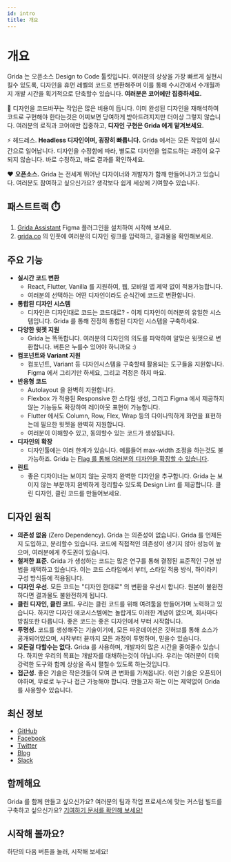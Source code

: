 ```yaml
---
id: intro
title: 개요
---
```


# 개요

Grida 는 오픈소스 Design to Code 툴킷입니다. 여러분의 상상을 가장 빠르게 실현시킬수 있도록, 디자인을 휴먼 레벨의 코드로 변환해주며 이를 통해 수시간에서 수개월까지 개발 시간을 획기적으로 단축할수 있습니다. **여러분은 코어에만 집중하세요.**

💸 디자인을 코드바꾸는 작업은 많은 비용이 듭니다. 이미 완성된 디자인을 재해석하여 코드로 구현해야 한다는것은 어찌보면 당여하게 받아드려지지만 더이상 그렇지 않습니다. 여러분의 로직과 코어에만 집중하고, **디자인 구현은 Grida 에게 맡겨보세요.**

⚡️ 헤드레스. **Headless 디자인이며, 굉장히 빠릅니다.** Grida 에서는 모든 작업이 실시간으로 일어납니다. 디자인을 수정함에 따라, 별도로 디자인을 업로드하는 과정이 요구 되지 않습니다. 바로 수정하고, 바로 결과를 확인하세요.

❤️ **오픈소스.** Grida 는 전세계 뛰어난 디자이너와 개발자가 함깨 만들어나가고 있습니다. 여러분도 참여하고 싶으신가요? 생각보다 쉽게 세상에 기여할수 있습니다.

## 패스트트랙 ⏱️

1. [Grida Assistant](https://grida.co/assistant) Figma 플러그인을 설치하여 시작해 보세요.
2. [grida.co](https://grida.co) 의 인풋에 여러분의 디자인 링크를 입력하고, 결과물을 확인해보세요.

## 주요 기능

- **실시간 코드 변환**
  - React, Flutter, Vanilla 를 지원하여, 웹, 모바일 앱 제약 없이 적용가능합니다.
  - 여러분의 선택하는 어떤 디자인이라도 순식간에 코드로 변환합니다.
- **통합된 디자인 시스템**
  - 디자인은 디자인대로 코드는 코드대로? - 이제 디자인이 여러분의 유일한 시스템입니다. Grida 를 통해 진정히 통합된 디자인 시스템을 구축하세요.
- **다양한 윗젯 지원**
  - Grida 는 똑똑합니다. 여러분의 디자인의 의도를 파악하여 알맞은 윗젯으로 변환합니다. 버튼은 누를수 있어야 하니까요 :)
- **컴포넌트와 Variant 지원**
  - 컴포넌트, Variant 등 디자인시스템을 구축할때 활용되는 도구들을 지원합니다. Figma 에서 그리기만 하세요, 그리고 걱정은 하지 마요.
- **반응형 코드**
  - Autolayout 을 완벽히 지원합니다.
  - Flexbox 가 적용된 Responsive 한 스타일 생성, 그리고 Figma 에서 제공하지 않는 기능등도 확장하여 레이아웃 표현이 가능합니다.
  - Flutter 에서도 Column, Row, Flex, Wrap 등의 다이나믹하게 화면을 표현하는데 필요한 윗젯을 완벽히 지원합니다.
  - 여러분이 이해할수 있고, 동의할수 있는 코드가 생성됩니다.
- **디자인의 확장**
  - 디자인툴에는 여러 한계가 있습니다. 예를들어 max-width 조정을 하는것도 불가능하죠. Grida 는 [Flag 를 통해 여러분의 디자인을 확장할 수 있습니다][flags-docs].
- **린트**
  - 좋은 디자이너는 보이지 않는 곳까지 완벽한 디자인을 추구합니다. Grida 는 보이지 않는 부분까지 완벽하게 정리할수 있도록 Design Lint 를 제공합니다. 클린 디자인, 클린 코드를 만들어보세요.

## 디자인 원칙

- **의존성 없음** (Zero Dependency). Grida 는 의존성이 없습니다. Grida 를 언제든지 도입하고, 분리할수 있습니다. 코드에 직접적인 의존성이 생기지 않아 성능이 높으며, 여러분에게 주도권이 있습니다.
- **철저한 표준.** Grida 가 생성하는 코드는 많은 연구를 통해 결정된 표준적인 구현 방법을 채택하고 있습니다. 이는 코드 스타일에서 부터, 스타일 적용 방식, 하이라키 구성 방식등에 적용됩니다.
- **디자인 우선.** 모든 코드는 "디자인 한대로" 의 변환을 우선시 합니다. 원본이 불완전하다면 결과물도 불완전하게 됩니다.
- **클린 디자인, 클린 코드.** 우리는 클린 코드를 위해 여려툴을 만들어가며 노력하고 있습니다. 하지만 디자인 에코시스템에는 놀랍게도 이러한 계념이 없으며, 회사마다 방침또한 다릅니다. 좋은 코드는 좋은 디자인에서 부터 시작합니다.
- **투명성.** 코드를 생성해주는 기술이기에, 모든 파운데이션은 깃허브를 통해 소스가 공개되어있으며, 시작부터 끝까지 모든 과정이 투명하며, 믿을수 있습니다.
- **모든걸 다할수는 없다.** Grida 를 사용하며, 개발자의 많은 시간을 줄여줄수 있습니다. 하지만 우리의 목표는 개발자를 대채하는것이 아닙니다. 우리는 여러분이 더욱 강력한 도구와 함께 상상을 즉시 펼칠수 있도록 하는것입니다.
- **접근성.** 좋은 기술은 작은것들이 모여 큰 변화를 가져옵니다. 이런 기술은 오픈되어야하며, 무료로 누구나 접근 가능해야 합니다. 만들고자 하는 이는 제약없이 Grida 를 사용할수 있습니다.

<!-- ## 다른 도구 비교 -->

## 최신 정보

- [GitHub][grida-github]
- [Facebook][grida-facebook]
- [Twitter][grida-twitter]
- [Blog][grida-blog]
- [Slack][grida-join-slack]

## 함께해요

Grida 를 함께 만들고 싶으신가요? 여러분의 팀과 작업 프로세스에 맞는 커스텀 빌드를 구축하고 싶으신가요? [기여하기 문서를 확인해 보세요!](./together/contributing)

## 시작해 볼까요?

하단의 다음 버튼을 눌러, 시작해 보세요!

<!-- --------------- -->

[grida-website-signup]: https://accounts.grida.co/signup
[grida-youtube]: https://www.youtube.com/channel/UCgJO5apXl_pXRfTxNrkbEBw
[grida-github]: https://github.com/gridaco
[grida-join-slack]: https://grida.co/join-slack
[grida-blog]: https://grida.co/blog
[grida-reddit]: https://www.reddit.com/r/gridaco/
[grida-twitter]: https://twitter.com/grida_co
[grida-facebook]: https://www.facebook.com/grida.co
[grida-instagram]: https://www.instagram.com/grida.co
[contributor-covenant]: https://www.contributor-covenant.org/
[grida-codeofconduct]: https://github.com/gridaco/grida.co/blob/main/CODE_OF_CONDUCT.md
[flags-docs]: https://grida.co/docs/flags/
